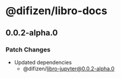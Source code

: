# @difizen/libro-docs

## 0.0.2-alpha.0

### Patch Changes

- Updated dependencies
  - @difizen/libro-jupyter@0.0.2-alpha.0

